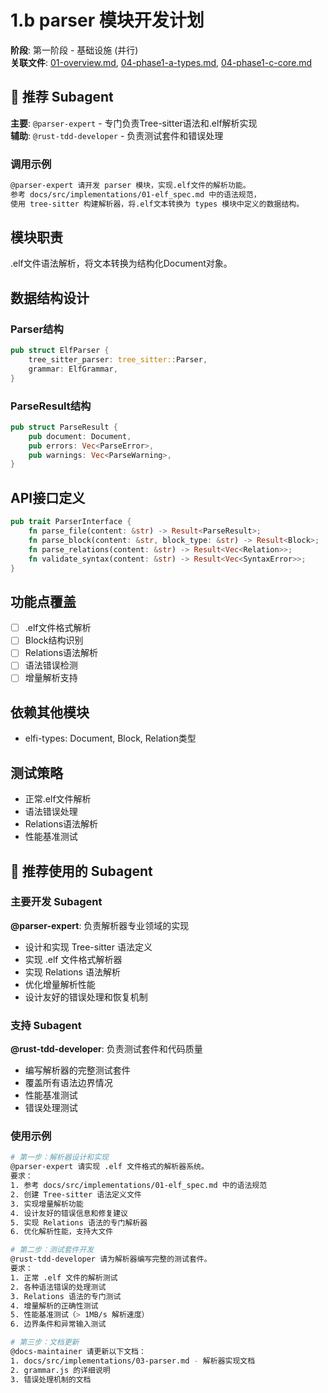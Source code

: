 # 1.b parser 模块开发计划

**阶段**: 第一阶段 - 基础设施 (并行)  
**关联文件**: [01-overview.md](./01-overview.md), [04-phase1-a-types.md](./04-phase1-a-types.md), [04-phase1-c-core.md](./04-phase1-c-core.md)

## 🤖 推荐 Subagent

**主要**: `@parser-expert` - 专门负责Tree-sitter语法和.elf解析实现  
**辅助**: `@rust-tdd-developer` - 负责测试套件和错误处理

### 调用示例
```bash
@parser-expert 请开发 parser 模块，实现.elf文件的解析功能。
参考 docs/src/implementations/01-elf_spec.md 中的语法规范，
使用 tree-sitter 构建解析器，将.elf文本转换为 types 模块中定义的数据结构。
```

## 模块职责
.elf文件语法解析，将文本转换为结构化Document对象。

## 数据结构设计

### Parser结构
```rust
pub struct ElfParser {
    tree_sitter_parser: tree_sitter::Parser,
    grammar: ElfGrammar,
}
```

### ParseResult结构
```rust
pub struct ParseResult {
    pub document: Document,
    pub errors: Vec<ParseError>,
    pub warnings: Vec<ParseWarning>,
}
```

## API接口定义

```rust
pub trait ParserInterface {
    fn parse_file(content: &str) -> Result<ParseResult>;
    fn parse_block(content: &str, block_type: &str) -> Result<Block>;
    fn parse_relations(content: &str) -> Result<Vec<Relation>>;
    fn validate_syntax(content: &str) -> Result<Vec<SyntaxError>>;
}
```

## 功能点覆盖
- [ ] .elf文件格式解析
- [ ] Block结构识别
- [ ] Relations语法解析
- [ ] 语法错误检测
- [ ] 增量解析支持

## 依赖其他模块
- elfi-types: Document, Block, Relation类型

## 测试策略
- 正常.elf文件解析
- 语法错误处理
- Relations语法解析
- 性能基准测试

## 🤖 推荐使用的 Subagent

### 主要开发 Subagent
**@parser-expert**: 负责解析器专业领域的实现
- 设计和实现 Tree-sitter 语法定义
- 实现 .elf 文件格式解析器
- 实现 Relations 语法解析
- 优化增量解析性能
- 设计友好的错误处理和恢复机制

### 支持 Subagent
**@rust-tdd-developer**: 负责测试套件和代码质量
- 编写解析器的完整测试套件
- 覆盖所有语法边界情况
- 性能基准测试
- 错误处理测试

### 使用示例
```bash
# 第一步：解析器设计和实现
@parser-expert 请实现 .elf 文件格式的解析器系统。
要求：
1. 参考 docs/src/implementations/01-elf_spec.md 中的语法规范
2. 创建 Tree-sitter 语法定义文件
3. 实现增量解析功能
4. 设计友好的错误信息和修复建议
5. 实现 Relations 语法的专门解析器
6. 优化解析性能，支持大文件

# 第二步：测试套件开发
@rust-tdd-developer 请为解析器编写完整的测试套件。
要求：
1. 正常 .elf 文件的解析测试
2. 各种语法错误的处理测试
3. Relations 语法的专门测试
4. 增量解析的正确性测试
5. 性能基准测试（> 1MB/s 解析速度）
6. 边界条件和异常输入测试

# 第三步：文档更新
@docs-maintainer 请更新以下文档：
1. docs/src/implementations/03-parser.md - 解析器实现文档
2. grammar.js 的详细说明
3. 错误处理机制的文档
```